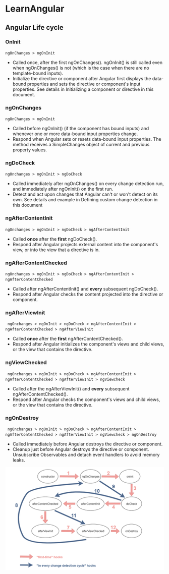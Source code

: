 # LearnAngular

## Angular Life cycle

### OnInit
`` ngOnChanges > ngOnInit ``
- Called once, after the first ngOnChanges(). ngOnInit() is still called even when ngOnChanges() is not (which is the case when there are no template-bound inputs).
- Initialize the directive or component after Angular first displays the data-bound properties and sets the directive or component's input properties. See details in Initializing a component or directive in this document.

### ngOnChanges
`` ngOnChanges > ngOnInit ``
- Called before ngOnInit() (if the component has bound inputs) and whenever one or more data-bound input properties change.
- Respond when Angular sets or resets data-bound input properties. The method receives a SimpleChanges object of current and previous property values.

### ngDoCheck
`` ngOnchanges > ngOnInit > ngDoCheck  ``
- Called immediately after ngOnChanges() on every change detection run, and immediately after ngOnInit() on the first run.
- Detect and act upon changes that Angular can't or won't detect on its own. See details and example in Defining custom change detection in this document

### ngAfterContentInit
`` ngOnchanges > ngOnInit > ngDoCheck > ngAfterContentInit ``
- Called **once** after the **first** ngDoCheck().
- Respond after Angular projects external content into the component's view, or into the view that a directive is in.

### ngAfterContentChecked
`` ngOnchanges > ngOnInit > ngDoCheck > ngAfterContentInit > ngAfterContentChecked ``
- Called after ngAfterContentInit() and **every** subsequent ngDoCheck().
- Respond after Angular checks the content projected into the directive or component.

### ngAfterViewInit
`` ngOnchanges > ngOnInit > ngDoCheck > ngAfterContentInit > ngAfterContentChecked > ngAfterViewInit``
- Called **once** after the **first** ngAfterContentChecked().
- Respond after Angular initializes the component's views and child views, or the view that contains the directive.

### ngViewChecked
`` ngOnchanges > ngOnInit > ngDoCheck > ngAfterContentInit > ngAfterContentChecked > ngAfterViewInit > ngViewcheck``
- Called after the ngAfterViewInit() and **every** subsequent ngAfterContentChecked().
- Respond after Angular checks the component's views and child views, or the view that contains the directive.

### ngOnDestroy
`` ngOnchanges > ngOnInit > ngDoCheck > ngAfterContentInit > ngAfterContentChecked > ngAfterViewInit > ngViewcheck > ngOnDestroy``
- Called immediately before Angular destroys the directive or component.
- Cleanup just before Angular destroys the directive or component. Unsubscribe Observables and detach event handlers to avoid memory leaks.

![img_1.png](img_1.png)
